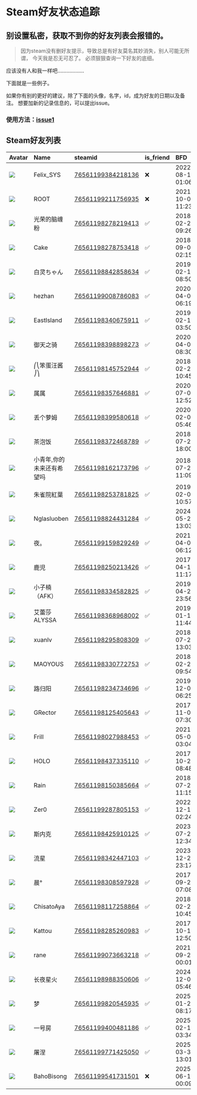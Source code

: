 # Steam好友状态追踪
## 别设置私密，获取不到你的好友列表会报错的。

> 因为steam没有删好友提示，导致总是有好友莫名其妙消失，别人可能无所谓，
> 今天我是忍无可忍了。 必须狠狠查询一下好友的底细。

应该没有人和我一样吧………………

下面就是一些例子。

如果你有别的更好的建议，除了下面的头像，名字，id，成为好友的日期以及备注。 想要加新的记录信息的，可以提出issue。

### 使用方法：[issue1](https://github.com/systemannounce/SteamFriends/issues/1)

## Steam好友列表

| Avatar                                                                            | Name          | steamid                                                                     | is_friend   | BFD                 | Remark   |
|:----------------------------------------------------------------------------------|:--------------|:----------------------------------------------------------------------------|:------------|:--------------------|:---------|
| ![](https://avatars.steamstatic.com/d41abd4be0b3769e1919802da758591a11639b13.jpg) | Felix_SYS     | [76561199384218136](https://steamcommunity.com/profiles/76561199384218136/) | ❌           | 2022-08-14 01:06:38 |          |
| ![](https://avatars.steamstatic.com/ef15d4fa577672454e11c4dc5fbfa9fc71722ede.jpg) | ROOT          | [76561199211756935](https://steamcommunity.com/profiles/76561199211756935/) | ❌           | 2021-10-02 11:23:03 |          |
| ![](https://avatars.steamstatic.com/4213a0f1b61e722d7eb1391b14b36e86703d376c.jpg) | 光荣的脑缠粉        | [76561198278219413](https://steamcommunity.com/profiles/76561198278219413/) | ✅           | 2018-02-20 09:26:50 |          |
| ![](https://avatars.steamstatic.com/0ae81ca7c6209a3391ea86d2da7ff019658732e0.jpg) | Cake          | [76561198278753418](https://steamcommunity.com/profiles/76561198278753418/) | ✅           | 2018-09-04 02:15:14 |          |
| ![](https://avatars.steamstatic.com/9248ec1adc9b0a6ce79079971d59a29962404e2e.jpg) | 白灵ちゃん         | [76561198842858634](https://steamcommunity.com/profiles/76561198842858634/) | ✅           | 2019-02-17 08:50:22 |          |
| ![](https://avatars.steamstatic.com/fef49e7fa7e1997310d705b2a6158ff8dc1cdfeb.jpg) | hezhan        | [76561199008786083](https://steamcommunity.com/profiles/76561199008786083/) | ✅           | 2020-04-02 06:19:35 |          |
| ![](https://avatars.steamstatic.com/38439e54dbd0d0c272d927ffe5bc93d79796607f.jpg) | EastIsland    | [76561198340675911](https://steamcommunity.com/profiles/76561198340675911/) | ✅           | 2019-02-17 03:50:12 |          |
| ![](https://avatars.steamstatic.com/148ff422f2245ab66abfeabf3f7506861d6b703b.jpg) | 御天之骑          | [76561198398898273](https://steamcommunity.com/profiles/76561198398898273/) | ✅           | 2020-04-02 08:30:51 |          |
| ![](https://avatars.steamstatic.com/359e31decae14b12cf34c4012adeac5de7f40c06.jpg) | ⎛⎝笨蛋汪酱⎠⎞      | [76561198145752944](https://steamcommunity.com/profiles/76561198145752944/) | ✅           | 2018-02-20 10:45:58 |          |
| ![](https://avatars.steamstatic.com/c6216793b9387593697878d2cfabec0f1e4e5bcd.jpg) | 属属            | [76561198357646881](https://steamcommunity.com/profiles/76561198357646881/) | ✅           | 2020-07-01 12:52:40 |          |
| ![](https://avatars.steamstatic.com/6b32a14576476874d57bd85dfc998d1cbcdc7976.jpg) | 丢个萝姆          | [76561198399580618](https://steamcommunity.com/profiles/76561198399580618/) | ✅           | 2020-02-09 05:46:48 |          |
| ![](https://avatars.steamstatic.com/d954bd7f8b5dca92af21d2e897b02d510bb1625f.jpg) | 茶泡饭           | [76561198372468789](https://steamcommunity.com/profiles/76561198372468789/) | ✅           | 2018-07-24 18:00:12 |          |
| ![](https://avatars.steamstatic.com/816756a4afeb44e8a53ae6602b762fe24d2c4744.jpg) | 小青年,你的未来还有希望吗 | [76561198162173796](https://steamcommunity.com/profiles/76561198162173796/) | ✅           | 2018-07-24 11:09:27 |          |
| ![](https://avatars.steamstatic.com/57605c83b1b8229499e3a4bf90f79b2b41fa4afc.jpg) | 朱雀院紅葉         | [76561198253781825](https://steamcommunity.com/profiles/76561198253781825/) | ✅           | 2019-02-06 10:57:01 |          |
| ![](https://avatars.steamstatic.com/7f9ca6f49e6c5c332328ed404b8e6ad821753b2b.jpg) | Nglasluoben   | [76561198824431284](https://steamcommunity.com/profiles/76561198824431284/) | ✅           | 2024-05-22 13:03:31 |          |
| ![](https://avatars.steamstatic.com/889dd0bd72966bef6ddffc4c5ec36d14975e93d1.jpg) | 夜。            | [76561199159829249](https://steamcommunity.com/profiles/76561199159829249/) | ✅           | 2021-04-09 06:12:16 |          |
| ![](https://avatars.steamstatic.com/b7354413d3445111cca0d2bd56899955aefc0245.jpg) | 鹿児            | [76561198250213426](https://steamcommunity.com/profiles/76561198250213426/) | ✅           | 2017-04-18 11:17:09 |          |
| ![](https://avatars.steamstatic.com/c19d0f5838f046403d8485e6cee76927bdecde59.jpg) | 小子楠（AFK）      | [76561198334582825](https://steamcommunity.com/profiles/76561198334582825/) | ✅           | 2019-04-20 23:56:36 |          |
| ![](https://avatars.steamstatic.com/b298753579384627bf1bf6d99566ed7fc1e5deec.jpg) | 艾蕾莎ALYSSA     | [76561198368968002](https://steamcommunity.com/profiles/76561198368968002/) | ✅           | 2019-01-13 11:44:54 |          |
| ![](https://avatars.steamstatic.com/3e478fdf9fc0012637dfa4e7c18576d03df15696.jpg) | xuanlv        | [76561198295808309](https://steamcommunity.com/profiles/76561198295808309/) | ✅           | 2018-07-24 13:03:48 |          |
| ![](https://avatars.steamstatic.com/efc5fda8fd04bb22b2e818968b656262487a33e3.jpg) | MAOYOUS       | [76561198330772753](https://steamcommunity.com/profiles/76561198330772753/) | ✅           | 2018-02-20 09:54:13 |          |
| ![](https://avatars.steamstatic.com/87716d7ab941b008ebc47aec0f0f3d57ce3f4850.jpg) | 路归阳           | [76561198234734696](https://steamcommunity.com/profiles/76561198234734696/) | ✅           | 2019-12-08 06:25:40 |          |
| ![](https://avatars.steamstatic.com/de7aed4299406a52b01b0fc087ec5eb1d380b7e7.jpg) | GRector       | [76561198125405643](https://steamcommunity.com/profiles/76561198125405643/) | ✅           | 2017-11-06 07:30:39 |          |
| ![](https://avatars.steamstatic.com/f1ef0c1c2d699146b20d8ef2115bedcb1a713156.jpg) | Frill         | [76561198027988453](https://steamcommunity.com/profiles/76561198027988453/) | ✅           | 2021-05-07 03:04:06 |          |
| ![](https://avatars.steamstatic.com/f48d0711ce228462c670087a4500e8ce791713d8.jpg) | HOLO          | [76561198437335110](https://steamcommunity.com/profiles/76561198437335110/) | ✅           | 2017-10-21 08:48:27 |          |
| ![](https://avatars.steamstatic.com/46aff1841fe3d4fd872c6ab8573d5c04c211b854.jpg) | Rain          | [76561198150385664](https://steamcommunity.com/profiles/76561198150385664/) | ✅           | 2018-07-24 11:15:23 |          |
| ![](https://avatars.steamstatic.com/2f1d05c2811f47a3fc6488699b2d0613cc2d192f.jpg) | Zer0          | [76561199287805153](https://steamcommunity.com/profiles/76561199287805153/) | ✅           | 2022-12-16 02:24:56 |          |
| ![](https://avatars.steamstatic.com/a8588924574d7fec2269dc9452b2009ddedf052e.jpg) | 斯内克           | [76561198425910125](https://steamcommunity.com/profiles/76561198425910125/) | ✅           | 2023-07-24 12:34:34 |          |
| ![](https://avatars.steamstatic.com/ac1b392c817a79ebdaf94572fb5abec1e4275ea0.jpg) | 流星            | [76561198342447103](https://steamcommunity.com/profiles/76561198342447103/) | ✅           | 2023-12-25 23:17:54 |          |
| ![](https://avatars.steamstatic.com/39548b2a6d88191f3ddd2e7482779e5c2dce3082.jpg) | 晨°            | [76561198308597928](https://steamcommunity.com/profiles/76561198308597928/) | ✅           | 2017-09-27 07:08:11 |          |
| ![](https://avatars.steamstatic.com/9c5e128fa63cb895d325b32b6da7b56930600ed1.jpg) | ChisatoAya    | [76561198117258864](https://steamcommunity.com/profiles/76561198117258864/) | ✅           | 2018-02-20 10:45:57 |          |
| ![](https://avatars.steamstatic.com/d0a7c0b7bced765cbbb95d9d6825d356015e631c.jpg) | Kattou        | [76561198285260983](https://steamcommunity.com/profiles/76561198285260983/) | ✅           | 2017-10-19 12:50:23 |          |
| ![](https://avatars.steamstatic.com/b460912b1f1cb3233fcb4bae7b6bdb69a552fe0c.jpg) | rane          | [76561199073663218](https://steamcommunity.com/profiles/76561199073663218/) | ✅           | 2021-09-22 00:01:58 |          |
| ![](https://avatars.steamstatic.com/6f7b7ec48409ffef2aa7a5aff0c149e39270a70e.jpg) | 长夜星火          | [76561198988350606](https://steamcommunity.com/profiles/76561198988350606/) | ✅           | 2024-12-01 05:46:39 |          |
| ![](https://avatars.steamstatic.com/fef49e7fa7e1997310d705b2a6158ff8dc1cdfeb.jpg) | 梦             | [76561199820545935](https://steamcommunity.com/profiles/76561199820545935/) | ✅           | 2025-01-26 08:17:38 |          |
| ![](https://avatars.steamstatic.com/738345e90541ec9e092fdad6321ae639eed49e4b.jpg) | 一号房           | [76561199400481186](https://steamcommunity.com/profiles/76561199400481186/) | ✅           | 2025-02-15 03:34:53 |          |
| ![](https://avatars.steamstatic.com/52d9d1fbc89b97c7601ec67cc2ed3e697f5623dd.jpg) | 屠涅            | [76561199771425050](https://steamcommunity.com/profiles/76561199771425050/) | ✅           | 2025-03-30 13:01:20 |          |
| ![](https://avatars.steamstatic.com/e1f4e08a72ab4064f57d249c4a843e58bee2425a.jpg) | BahoBisong    | [76561199541731501](https://steamcommunity.com/profiles/76561199541731501/) | ❌           | 2025-06-13 00:09:29 |          |